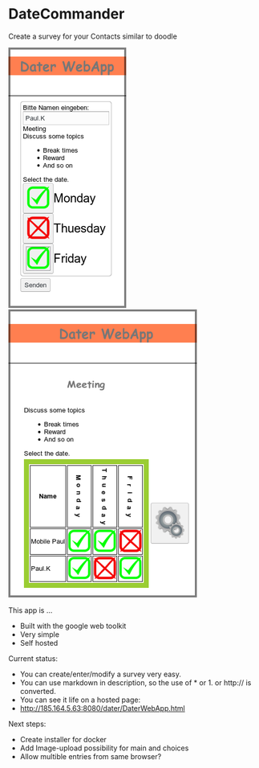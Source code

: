 # DateCommander
Create a survey for your Contacts similar to doodle

![Selection](/readme/Selection.png "Selection view")
![Table](/readme/Table.png "Table view")

This app is ...
* Built with the google web toolkit
* Very simple
* Self hosted

Current status:
* You can create/enter/modify a survey very easy.
* You can use markdown in description, so the use of * or 1. or http:// is converted.
* You can see it life on a hosted page:
* http://185.164.5.63:8080/dater/DaterWebApp.html

Next steps:
* Create installer for docker
* Add Image-upload possibility for main and choices
* Allow multible entries from same browser?
